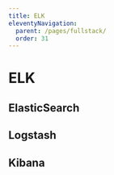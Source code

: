 ```yaml
---
title: ELK
eleventyNavigation:
  parent: /pages/fullstack/
  order: 31
---
```


# ELK

## ElasticSearch

## Logstash

## Kibana
